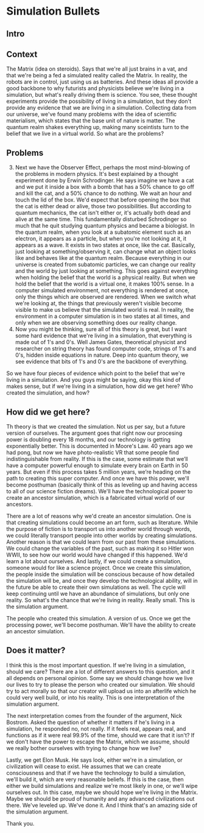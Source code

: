 # Simulation Bullets
## Intro

## Context
The Matrix (idea on steroids). Says that we're all just brains in a vat, and that we're being a fed a simulated reality called the Matrix. In reality, the robots are in control, just using us as batteries. And these ideas all provide a good backbone to why futurists and physicists believe we're living in a simulation, but what's really driving them is science. You see, these thought experiments provide the possibility of living in a simulation, but they don't provide any evidence that we are living in a simulation. Collecting data from our universe, we've found many problems with the idea of scientific materialism, which states that the base unit of nature is matter. The quantum realm shakes everything up, making many sceintists turn to the belief that we live in a virtual world. So what are the problems?

## Problems
3. Next we have the Observer Effect, perhaps the most mind-blowing of the problems in modern physics. It's best explained by a thought experiment done by Erwin Schrodinger. He says imagine we have a cat and we put it inside a box with a bomb that has a 50% chance to go off and kill the cat, and a 50% chance to do nothing. We wait an hour and touch the lid of the box. We'd expect that before opening the box that the cat is either dead or alive, those two possibilities. But according to quantum mechanics, the cat isn't either or, it's actually both dead and alive at the same time. This fundamentally disturbed Schrodinger so much that he quit studying quantum physics and became a biologist. In the quantum realm, when you look at a subatomic element such as an electron, it appears as a particle, but when you're not looking at it, it appears as a wave. It exists in two states at once, like the cat. Basically, just looking at something/observing it, can change what an object looks like and behaves like at the quantum realm. Because everything in our universe is created from subatomic particles, we can change our reality and the world by just looking at something. This goes against everything when holding the belief that the world is a physical reality. But when we hold the belief that the world is a virtual one, it makes 100% sense. In a computer simulated environment, not everything is rendered at once, only the things which are observed are rendered. When we switch what we're looking at, the things that previously weren't visible become visible to make us believe that the simulated world is real. In reality, the environment in a computer simulation is in two states at all times, and only when we are observing something does our reality change. 
4. Now you might be thinking, sure all of this theory is great, but I want some hard evidence that we're living in a simulation, that everything is made out of 1's and 0's. Well James Gates, theoretical physicist and researcher on string theory has found computer code, strings of 1's and 0's, hidden inside equations in nature. Deep into quantum theory, we see evidence that bits of 1's and 0's are the backbone of everything. 

So we have four pieces of evidence which point to the belief that we're living in a simulation. And you guys might be saying, okay this kind of makes sense, but if we're living in a simulation, how did we get here? Who created the simulation, and how?

## How did we get here?
Th theory is that we created the simulation. Not us per say, but a future version of ourselves. The argument goes that right now our procesing power is doubling every 18 months, and our technology is getting exponentially better. This is documented in Moore's Law. 40 years ago we had pong, but now we have photo-realistic VR that some people find indistinguishable from reality. If this is the case, some estimate that we’ll have a computer powerful enough to simulate every brain on Earth in 50 years. But even if this process takes 5 million years, we’re heading on the path to creating this super computer. And once we have this power, we'll become posthuman (basically think of this as leveling up and having access to all of our science fiction dreams). We'll have the technological power to create an ancestor simulation, which is a fabricated virtual world of our ancestors. 

There are a lot of reasons why we'd create an ancestor simulation. One is that creating simulations could become an art form, such as literature. While the purpose of fiction is to transport us into another world through words, we could literally transport people into other worlds by creating simulations. Another reason is that we could learn from our past from these simulations. We could change the variables of the past, such as making it so Hitler won WWII, to see how our world would have changed if this happened. We'd learn a lot about ourselves. And lastly, if we could create a simulation, someone would for like a science project. Once we create this simulation, the people inside the simulation will be conscious because of how detailed the simulation will be, and once they develop the technological ability, will in the future be able to create their own simulations as well. The cycle will keep continuing until we have an abundance of simulations, but only one reality. So what's the chance that we're living in reality. Really small. This is the simulation argument. 

The people who created this simulation. A version of us. Once we get the processing power, we'll become posthuman. We'll have the ability to create an ancestor simulation. 

## Does it matter?
I think this is the most important question. If we're living in a simulation, should we care? There are a lot of different answers to this question, and it all depends on personal opinion. Some say we should change how we live our lives to try to please the person who created our simulation. We should try to act morally so that our creator will upload us into an afterlife which he could very well build, or into his reality. This is one interpretation of the simulation argument.

The next interpretation comes from the founder of the argument, Nick Bostrom. Asked the question of whether it matters if he's living in a simulation, he responded no, not really. If it feels real, appears real, and functions as if it were real 99.9% of the time, should we care that it isn't? If we don't have the power to escape the Matrix, which we assume, should we really bother ourselves with trying to change how we live? 

Lastly, we get Elon Musk. He says look, either we're in a simulation, or civilization will cease to exist. He assumes that we can create consciousness and that if we have the technology to build a simulation, we'll build it, which are very reasonable beliefs. If this is the case, then either we build simulations and realize we're most likely in one, or we'll wipe ourselves out. In this case, maybe we should hope we're living in the Matrix. Maybe we should be proud of humanity and any advanced civilizations out there. We've leveled up. We've done it. And I think that's an amazing side of the simulation argument.

Thank you.
